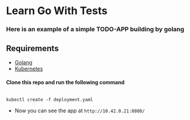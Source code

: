 # Learn Go With Tests

### Here is an example of a simple TODO-APP building by golang

## Requirements

* [Golang](https://github.com/golang/go)
* [Kubernetes](https://kubernetes.io)

#### Clone this repo and run the following command

```

kubectl create -f deployment.yaml

```

* Now you can see the app at `http://10.42.0.21:8080/`
